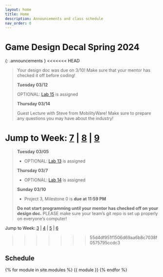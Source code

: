 ```yaml
---
layout: home
title: Home
description: Announcements and class schedule
nav_order: 0
---
```


# Game Design Decal Spring 2024

{: .announcements }
<<<<<<< HEAD
> Your design doc was due on 3/10! Make sure that your mentor has checked it off before coding!
>
> **Tuesday 03/12** 
> 
> OPTIONAL: [Lab 15] is assigned
> 
>
> **Thursday 03/14**
>
> Guest Lecture with Steve from MobilityWare! Make sure to prepare any questions you may have about the industry!
> 


Jump to Week: [7](#week-7) \| [8](#week-8) \| [9](#week-9)
=======
> **Tuesday 03/05**
> - OPTIONAL: [Lab 13] is assigned
> 
> **Thursday 03/7**
> - OPTIONAL: [Lab 14] is assigned
>
> **Sunday 03/10**
> - Project 3, Milestone 0 is **due at 11:59 PM**
>
> **Do not start programming until your mentor has checked off on your design doc.**
> PLEASE make sure your team’s git repo is set up properly on everyone’s computer!



Jump to Week: [3](#week-3) \| [4](#week-4) \| [5](#week-5) \| [6](#week-6)
>>>>>>> 55d4df951f1506d69aa6b8c7038f0575795ccdc3

<!-- \| [2](#week-2) \| [3](#week-3) \| [4](#week-4) \| [5](#week-5) \| [6](#week-6) \| [7](#week-7) \| [8](#week-8) \| [9](#week-9) \| [10](#week-10) \| [11](#week-11) \| [12](#week-12) \| [13](#week-13) \| [14](#week-14) -->

## Schedule

{% for module in site.modules %}
{{ module }}
{% endfor %}

[Lab 0]: ./pages/labs/lab0/lab0
[Lab 1]: ./pages/labs/lab1/lab1
[Lab 2]: ./pages/labs/lab2/lab2
[Lab 3]: ./pages/labs/lab3/lab3
[Lab 4]: ./pages/labs/lab4/lab4
[Lab 5]: ./pages/labs/lab5/lab5
[Lab 6]: ./pages/labs/lab6/lab6
[Lab 7]: ./pages/labs/lab7/lab7
[Lab 8]: ./pages/labs/lab8/lab8
[Lab 9]: ./pages/labs/lab9/lab9
[Lab 10]: ./pages/labs/lab10/lab10
[Lab 11]: ./pages/labs/lab11/lab11
[Lab 12]: ./pages/labs/lab12/lab12
[Lab 13]: ./pages/labs/lab13/lab13
[Lab 14]: ./pages/labs/lab14/lab14
[Lab 15]: ./pages/labs/lab15/lab15
[Lab 16]: ./pages/labs/lab16/lab16
[Lab 17]: ./pages/labs/lab17/lab17
[Project 1]: ./pages/projects/Projects
[Project 2]: ./pages/projects/project2/project2
[Project 3]: ./pages/projects/project3/project3

[form]: https://forms.gle/WrDUcRKpRqHvDXwA7

